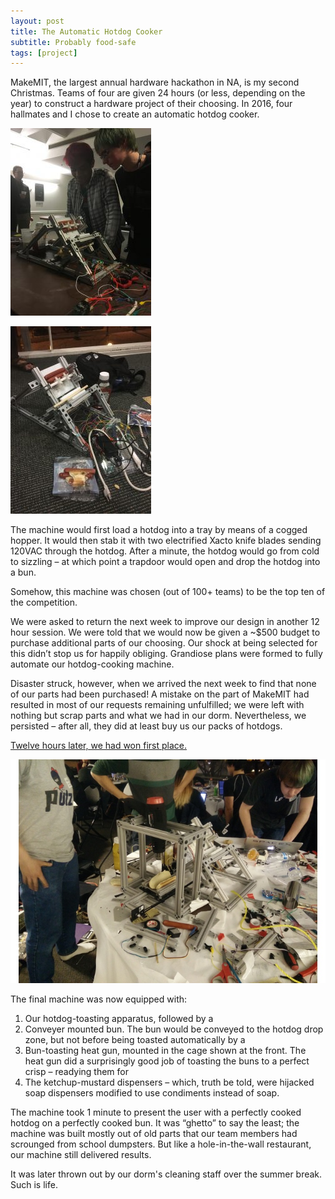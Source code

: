 ```yaml
---
layout: post
title: The Automatic Hotdog Cooker
subtitle: Probably food-safe
tags: [project]
---
```

MakeMIT, the largest annual hardware hackathon in NA, is my second Christmas. Teams of four are given 24 hours (or less, depending on the year) to construct a hardware project of their choosing. In 2016, four hallmates and I chose to create an automatic hotdog cooker.

![](/img/projects/hotdog/1.jpg)

![](/img/projects/hotdog/2.jpg)

The machine would first load a hotdog into a tray by means of a cogged hopper. It would then stab it with two electrified Xacto knife blades sending 120VAC through the hotdog. After a minute, the hotdog would go from cold to sizzling – at which point a trapdoor would open and drop the hotdog into a bun.

Somehow, this machine was chosen (out of 100+ teams) to be the top ten of the competition.

We were asked to return the next week to improve our design in another 12 hour session. We were told that we would now be given a ~$500 budget to purchase additional parts of our choosing. Our shock at being selected for this didn’t stop us for happily obliging. Grandiose plans were formed to fully automate our hotdog-cooking machine.

Disaster struck, however, when we arrived the next week to find that none of our parts had been purchased! A mistake on the part of MakeMIT had resulted in most of our requests remaining unfulfilled; we were left with nothing but scrap parts and what we had in our dorm. Nevertheless, we persisted – after all, they did at least buy us our packs of hotdogs.

[Twelve hours later, we had won first place.](https://makemit.org/2016/review/#phase-2-winners)

![](/img/projects/hotdog/3.jpg)

The final machine was now equipped with:

1. Our hotdog-toasting apparatus, followed by a
2. Conveyer mounted bun. The bun would be conveyed to the hotdog drop zone, but not before being toasted automatically by a
3. Bun-toasting heat gun, mounted in the cage shown at the front. The heat gun did a surprisingly good job of toasting the buns to a perfect crisp – readying them for
4. The ketchup-mustard dispensers – which, truth be told, were hijacked soap dispensers modified to use condiments instead of soap.

The machine took 1 minute to present the user with a perfectly cooked hotdog on a perfectly cooked bun. It was “ghetto” to say the least; the machine was built mostly out of old parts that our team members had scrounged from school dumpsters. But like a hole-in-the-wall restaurant, our machine still delivered results.

It was later thrown out by our dorm's cleaning staff over the summer break. Such is life.